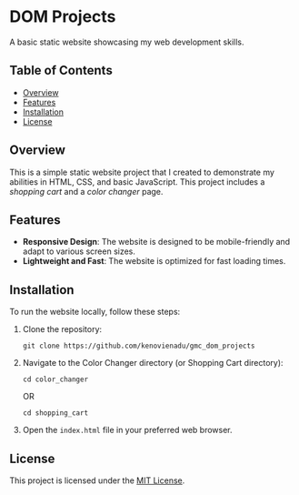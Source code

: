 # DOM Projects

A basic static website showcasing my web development skills.

## Table of Contents
- [Overview](#overview)
- [Features](#features)
- [Installation](#installation)
- [License](#license)

## Overview
This is a simple static website project that I created to demonstrate my abilities in HTML, CSS, and basic JavaScript. This project includes a *shopping cart* and a *color changer* page.

## Features
- **Responsive Design**: The website is designed to be mobile-friendly and adapt to various screen sizes.
- **Lightweight and Fast**: The website is optimized for fast loading times.

## Installation
To run the website locally, follow these steps:

1. Clone the repository:
   ```
   git clone https://github.com/kenovienadu/gmc_dom_projects
   ```
2. Navigate to the Color Changer directory (or Shopping Cart directory):
   ```
   cd color_changer
   ```

    OR

   ```
   cd shopping_cart
   ```

3. Open the `index.html` file in your preferred web browser.


## License
This project is licensed under the [MIT License](LICENSE).